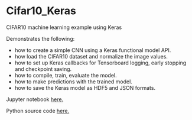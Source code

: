 # Cifar10_Keras
CIFAR10 machine learning example using Keras

Demonstrates the following:

 - how to create a simple CNN using a Keras functional model API.
 - how load the CIFAR10 dataset and normalize the image values.
 - how to set up Keras callbacks for Tensorboard logging, early stopping and checkpoint saving.
 - how to compile, train, evaluate the model.
 - how to make predictions with the trained model.
 - how to save the Keras model as HDF5 and JSON formats.
 
Jupyter notebook <a href="https://github.com/foolmarks/cifar10_keras/blob/master/cifar10_keras.ipynb">here.</a>

Python source code <a href="https://github.com/foolmarks/cifar10_keras/blob/master/cifar10_keras.py">here.</a>
